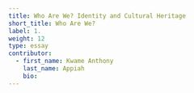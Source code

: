 ```yaml
---
title: Who Are We? Identity and Cultural Heritage
short_title: Who Are We?
label: 1.
weight: 12
type: essay
contributor:
  - first_name: Kwame Anthony
    last_name: Appiah
    bio:
---
```

